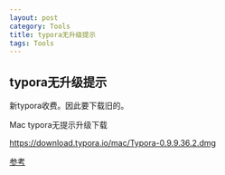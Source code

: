 ```yaml
---
layout: post
category: Tools
title: typora无升级提示
tags: Tools
---
```


## typora无升级提示

新typora收费。因此要下载旧的。



Mac typora无提示升级下载

https://download.typora.io/mac/Typora-0.9.9.36.2.dmg



[参考](https://www.forece.net/post/5434.htm)

